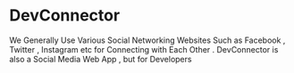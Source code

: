 # DevConnector
We Generally Use Various Social Networking Websites Such as Facebook , Twitter , Instagram etc for Connecting with Each Other . DevConnector is also a Social Media Web App , but for Developers 
